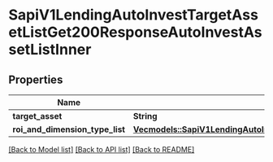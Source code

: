 # SapiV1LendingAutoInvestTargetAssetListGet200ResponseAutoInvestAssetListInner

## Properties

Name | Type | Description | Notes
------------ | ------------- | ------------- | -------------
**target_asset** | **String** |  | 
**roi_and_dimension_type_list** | [**Vec<models::SapiV1LendingAutoInvestTargetAssetListGet200ResponseAutoInvestAssetListInnerRoiAndDimensionTypeListInner>**](_sapi_v1_lending_auto_invest_target_asset_list_get_200_response_autoInvestAssetList_inner_roiAndDimensionTypeList_inner.md) |  | 

[[Back to Model list]](../README.md#documentation-for-models) [[Back to API list]](../README.md#documentation-for-api-endpoints) [[Back to README]](../README.md)



